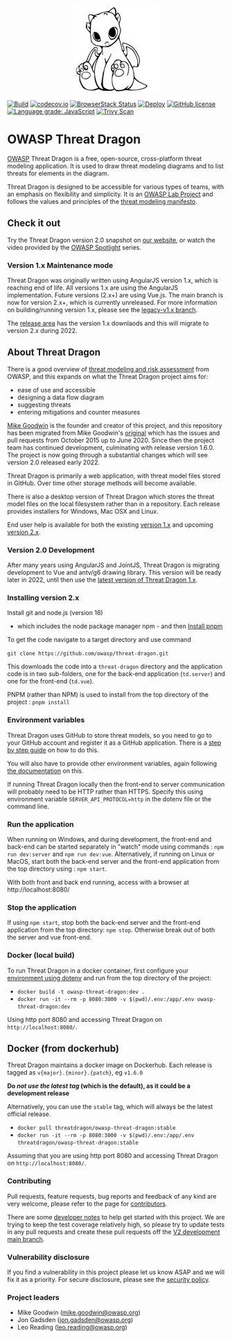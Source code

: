 <p align="center">
  <img src="https://raw.githubusercontent.com/owasp/threat-dragon/main/td.vue/src/assets/threatdragon_logo_image.svg"
  width="200" alt="Threat Dragon Logo"/>
</p>

[![Build](https://github.com/OWASP/threat-dragon/actions/workflows/ci.yaml/badge.svg)](https://github.com/OWASP/threat-dragon/actions/workflows/ci.yaml)
[![codecov.io](http://codecov.io/github/owasp/threat-dragon/coverage.svg?branch=main)](http://codecov.io/github/owasp/threat-dragon?branch=main)
[![BrowserStack Status](https://automate.browserstack.com/badge.svg?badge_key=SG1sSFpJeUJ0M1pmY1hrM2F0dVNLclRPSzdCb3lLN253MzcrV0liZWd1bz0tLWxXQWdQaTJRcVF1TVEwS2FWbXJxcHc9PQ==--41330f50fd1c2bd4ac8eaac4a36ebfb1577be89b)](https://automate.browserstack.com/public-build/SG1sSFpJeUJ0M1pmY1hrM2F0dVNLclRPSzdCb3lLN253MzcrV0liZWd1bz0tLWxXQWdQaTJRcVF1TVEwS2FWbXJxcHc9PQ==--41330f50fd1c2bd4ac8eaac4a36ebfb1577be89b)
[![Deploy](https://github.com/OWASP/threat-dragon/actions/workflows/deploy.yaml/badge.svg)](https://github.com/OWASP/threat-dragon/actions/workflows/deploy.yaml)
[![GitHub license](https://img.shields.io/github/license/owasp/threat-dragon.svg)](LICENSE.txt)
[![Language grade: JavaScript](https://img.shields.io/lgtm/grade/javascript/g/OWASP/threat-dragon.svg?logo=lgtm&logoWidth=18)](https://lgtm.com/projects/g/OWASP/threat-dragon/context:javascript)
[![Trivy Scan](https://github.com/OWASP/threat-dragon/actions/workflows/trivy.yaml/badge.svg)](https://github.com/OWASP/threat-dragon/actions/workflows/trivy.yaml)

# OWASP Threat Dragon

[OWASP](https://www.owasp.org) Threat Dragon is a free, open-source, cross-platform threat modeling application.
It is used to draw threat modeling diagrams and to list threats for elements in the diagram.

Threat Dragon is designed to be accessible for various types of teams, with an emphasis on flexibility and simplicity.
It is an [OWASP Lab Project](https://www.owasp.org/index.php/OWASP_Threat_Dragon)
and follows the values and principles of the [threat modeling manifesto](https://www.threatmodelingmanifesto.org/).

## Check it out
Try the Threat Dragon version 2.0 snapshot on [our website](https://www.threatdragon.com/#/), or watch the video
provided by the [OWASP Spotlight](https://www.youtube.com/playlist?list=PLUKo5k_oSrfOTl27gUmk2o-NBKvkTGw0T) series.

### Version 1.x Maintenance mode
Threat Dragon was originally written using AngularJS version 1.x, which is reaching end of life.
All versions 1.x are using the AngularJS implementation.  Future versions (2.x+) are using Vue.js.
The main branch is now for version 2.x+, which is currently unreleased. 
For more information on building/running version 1.x,
please see the [legacy-v1.x branch](https://github.com/OWASP/threat-dragon/tree/legacy-v1.x).

The [release area](https://github.com/OWASP/threat-dragon/releases) has the version 1.x downlaods and this will migrate to version 2.x during 2022. 

## About Threat Dragon
There is a good overview of [threat modeling and risk assessment](https://owasp.org/www-community/Application_Threat_Modeling)
from OWASP, and this expands on what the Threat Dragon project aims for:

- ease of use and accessible
- designing a data flow diagram
- suggesting threats
- entering mitigations and counter measures

[Mike Goodwin](https://github.com/mike-goodwin) is the founder and creator of this project,
and this repository has been migrated from
Mike Goodwin's [original](https://github.com/mike-goodwin/owasp-threat-dragon)
which has the issues and pull requests from October 2015 up to June 2020.
Since then the project team has continued development, culminating with release version 1.6.0.
The project is now going through a substantial changes which will see version 2.0 released early 2022.

Threat Dragon is primarily a web application, with threat model files stored in GitHub.
Over time other storage methods will become available.

There is also a desktop version of Threat Dragon
which stores the threat model files on the local filesystem rather than in a repository.
Each release provides installers for Windows, Mac OSX and Linux.

End user help is available for both the existing [version 1.x](https://threatdragon.github.io) and upcoming [version 2.x](https://www.threatdragon.com/docs).

### Version 2.0 Development
After many years using AngularJS and JointJS, Threat Dragon is migrating development to Vue
and antv/g6 drawing library. This version will be ready later in 2022,
until then use the [latest version of Threat Dragon 1.x](https://github.com/OWASP/threat-dragon/releases/tag/v1.6.1).

### Installing version 2.x

Install git and node.js (version 16)
- which includes the node package manager npm - and then [Install pnpm](https://pnpm.io/installation)

To get the code navigate to a target directory and use command

`git clone https://github.com/owasp/threat-dragon.git`

This downloads the code into a `threat-dragon` directory and the application code is in two sub-folders,
one for the back-end application (`td.server`) and one for the front-end (`td.vue`).

PNPM (rather than NPM) is used to install from the top directory of the project : `pnpm install`

### Environment variables

Threat Dragon uses GitHub to store threat models, so you need to go to your GitHub account and
register it as a GitHub application. There is a
[step by step guide](https://www.threatdragon.com/docs/development/env.html) on how to do this.

You will also have to provide other environment variables, again following
[the documentation](https://www.threatdragon.com/docs/development/env.html) on this.

If running Threat Dragon locally then the front-end to server communication will
probably need to be HTTP rather than HTTPS.
Specify this using environment variable `SERVER_API_PROTOCOL=http` in the dotenv file or the command line.

### Run the application

When running on Windows, and during development, the front-end and back-end
can be started separately in "watch" mode using commands : `npm run dev:server` and `npm run dev:vue`.
Alternatively, if running on Linux or MacOS, start both the back-end server and the front-end application
from the top directory using : `npm start`.

With both front and back end running, access with a browser at http://localhost:8080/

### Stop the application

If using `npm start`, stop both the back-end server and the front-end application from the top directory: `npm stop`.
Otherwise break out of both the server and vue front-end.

### Docker (local build)

To run Threat Dragon in a docker container,
first configure your [environment using dotenv](https://www.threatdragon.com/docs/development/env.html)
and run from the top directory of the project:

- `docker build -t owasp-threat-dragon:dev .`
- `docker run -it --rm -p 8080:3000 -v $(pwd)/.env:/app/.env owasp-threat-dragon:dev`

Using http port 8080 and accessing Threat Dragon on `http://localhost:8080/`.

## Docker (from dockerhub)

Threat Dragon maintains a docker image on Dockerhub. Each release is tagged as `v{major}.{minor}.{patch}`, eg `v1.6.0`

**Do _not use the latest tag_ (which is the default), as it could be a development release**

Alternatively, you can use the `stable` tag, which will always be the latest official release.

- `docker pull threatdragon/owasp-threat-dragon:stable`
- `docker run -it --rm -p 8080:3000 -v $(pwd)/.env:/app/.env threatdragon/owasp-threat-dragon:stable`

Assuming that you are using http port 8080 and accessing Threat Dragon on `http://localhost:8080/`.

### Contributing

Pull requests, feature requests, bug reports and feedback of any kind are very welcome, please refer to the page for
[contributors](CONTRIBUTING.md).

There are some [developer notes](https://www.threatdragon.com/docs/development/local.html) to help get started with this project.
We are trying to keep the test coverage relatively high, so please try to update tests in any pull requests
and create these pull requests off the [V2 development main branch](https://github.com/OWASP/threat-dragon).

### Vulnerability disclosure

If you find a vulnerability in this project please let us know ASAP and we will fix it as a priority.
For secure disclosure, please see the [security policy](SECURITY.md).

### Project leaders

- Mike Goodwin (mike.goodwin@owasp.org)
- Jon Gadsden (jon.gadsden@owasp.org)
- Leo Reading (leo.reading@owasp.org)
